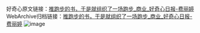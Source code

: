 好奇心原文链接：[推跑步的书，于是就组织了一场跑步_商业_好奇心日报-费丽婷](https://www.qdaily.com/articles/5165.html)
WebArchive归档链接：[推跑步的书，于是就组织了一场跑步_商业_好奇心日报-费丽婷](http://web.archive.org/web/20190623164055/https://www.qdaily.com/articles/5165.html)
![image](http://ww3.sinaimg.cn/large/007d5XDply1g3wdfnolxcj30u02qce81)